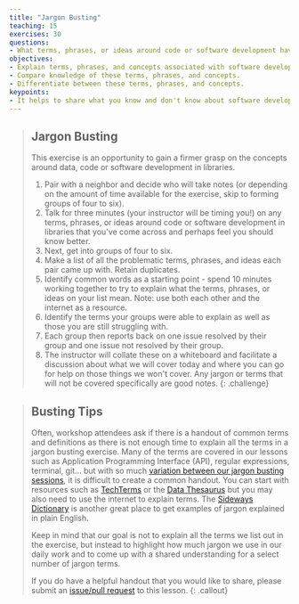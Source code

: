 ```yaml
---
title: "Jargon Busting"
teaching: 15
exercises: 30
questions:
- What terms, phrases, or ideas around code or software development have you come across and feel you should know better?
objectives:
- Explain terms, phrases, and concepts associated with software development in libraries.
- Compare knowledge of these terms, phrases, and concepts.
- Differentiate between these terms, phrases, and concepts.
keypoints:
- It helps to share what you know and don't know about software development and data science jargon.
---
```


> ## Jargon Busting
>
> This exercise is an opportunity to gain a firmer grasp on the concepts around data, code or software development in libraries.
>
> 1. Pair with a neighbor and decide who will take notes (or depending on the amount of time available for the exercise, skip to forming groups of four to six). 
> 1. Talk for three minutes (your instructor will be timing you!) on any terms, phrases, or ideas around code or software development in libraries that you've come across and perhaps feel you should know better.
> 1. Next, get into groups of four to six.
> 1. Make a list of all the problematic terms, phrases, and ideas each pair came up with. Retain duplicates.
> 1. Identify common words as a starting point - spend 10 minutes working together to try to explain what the terms, phrases, or ideas on your list mean.  Note: use both each other and the internet as a resource.
> 1. Identify the terms your groups were able to explain as well as those you are still struggling with.
> 1. Each group then reports back on one issue resolved by their group and one issue not resolved by their group.
> 1. The instructor will collate these on a whiteboard and facilitate a discussion about what we will cover today and where you can go for help on those things we won't cover. Any jargon or terms that will not be covered specifically are good notes.
{: .challenge}


> ## Busting Tips
>
> Often, workshop attendees ask if there is a handout of common terms and definitions as there is not enough time to explain all the terms in a jargon busting exercise. Many of the terms are covered in our lessons such as Application Programming Interface (API), regular expressions, terminal, git... but with so much [variation between our jargon busting sessions](https://twitter.com/search?q=jargon%20libcarpentry&src=typed_query&f=live), it is difficult to create a common handout. You can start with resources such as [TechTerms](https://techterms.com/category/technical) or the [Data Thesaurus](https://nnlm.gov/data/thesaurus) but you may also need to use the internet to explain terms. The [Sideways Dictionary](https://sidewaysdictionary.com) is another great place to get examples of jargon explained in plain English.  
>  
>  
> Keep in mind that our goal is not to explain all the terms we list out in the exercise, but instead to highlight how much jargon we use in our daily work and to come up with a shared understanding for a select number of jargon terms. 
>  
>  
> If you do have a helpful handout that you would like to share, please submit an [issue/pull request](https://github.com/LibraryCarpentry/lc-data-intro) to this lesson. 
{: .callout}
